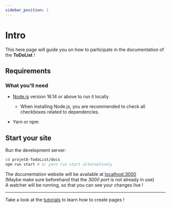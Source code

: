 ```yaml
---
sidebar_position: 1
---
```


# Intro

This here page will guide you on how to participate in the documentation of the 
**ToDoList** !

## Requirements

### What you'll need

- [Node.js](https://nodejs.org/en/download/) version 16.14 or above to run it locally
  - When installing Node.js, you are recommended to check all checkboxes related to dependencies.

- Yarn or npm


## Start your site

Run the development server:

```bash
cd projet8-TodoList/docs
npm run start # or yarn run start alternatively
```

The documentation website will be available at [localhost:3000](http://localhost:3000)  
(Maybe make sure beforehand that the *3000 port* is not already in use)  
A watcher will be running, so that you can see your changes live !

---
Take a look at the [tutorials](/docs/category/tutorial---basics) to learn how to create pages !